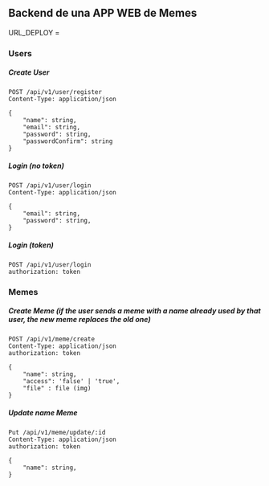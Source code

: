 ## Backend de una APP WEB de Memes

URL_DEPLOY =

### Users

##### Create User

```
POST /api/v1/user/register
Content-Type: application/json

{
    "name": string,
    "email": string,
    "password": string,
    "passwordConfirm": string
}
```

##### Login (no token)

```
POST /api/v1/user/login
Content-Type: application/json

{
    "email": string,
    "password": string,
}
```

##### Login (token)

```
POST /api/v1/user/login
authorization: token
```

### Memes

##### Create Meme (if the user sends a meme with a name already used by that user, the new meme replaces the old one)

```
POST /api/v1/meme/create
Content-Type: application/json
authorization: token

{
    "name": string,
    "access": 'false' | 'true',
    "file" : file (img)
}
```

##### Update name Meme

```
Put /api/v1/meme/update/:id
Content-Type: application/json
authorization: token

{
    "name": string,
}
```
